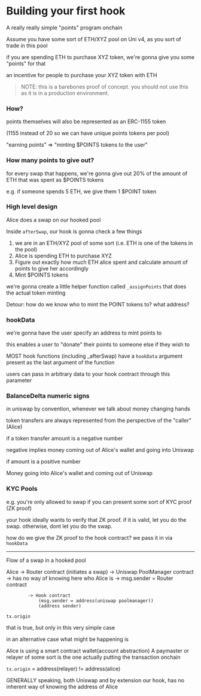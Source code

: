 # Building your first hook

A really really simple "points" program onchain

Assume you have some sort of ETH/XYZ pool on Uni v4, as you sort of trade in this pool

if you are spending ETH to purchase XYZ token, we're gonna give you some "points" for that

an incentive for people to purchase your XYZ token with ETH

> NOTE: this is a barebones proof of concept. you should not use this as it is in a production environment.

### How?

points themselves will also be represented as an ERC-1155 token

(1155 instead of 20 so we can have unique points tokens per pool)

"earning points" => "minting $POINTS tokens to the user"

### How many points to give out?

for every swap that happens, we're gonna give out 20% of the amount of ETH that was spent as $POINTS tokens

e.g. if someone spends 5 ETH, we give them 1 $POINT token

### High level design

Alice does a swap on our hooked pool

Inside `afterSwap`, our hook is gonna check a few things

1. we are in an ETH/XYZ pool of some sort (i.e. ETH is one of the tokens in the pool)
2. Alice is spending ETH to purchase XYZ
3. Figure out exactly how much ETH alice spent and calculate amount of points to give her accordingly
4. Mint $POINTS tokens

we're gonna create a little helper function called `_assignPoints` that does the actual token minting

Detour: how do we know who to mint the POINT tokens to? what address?

### hookData

we're gonna have the user specify an address to mint points to

this enables a user to "donate" their points to someone else if they wish to

MOST hook functions (including \_afterSwap) have a `hookData` argument present as the last argument of the function

users can pass in arbitrary data to your hook contract through this parameter

### BalanceDelta numeric signs

in uniswap by convention, whenever we talk about money changing hands

token transfers are always represented from the perspective of the "caller" (Alice)

if a token transfer amount is a negative number

negative implies money coming out of Alice's wallet and going into Uniswap

if amount is a positive number

Money going into Alice's wallet and coming out of Uniswap

### KYC Pools

e.g. you're only allowed to swap if you can present some sort of KYC proof (ZK proof)

your hook ideally wants to verify that ZK proof. if it is valid, let you do the swap. otherwise, dont let you do the swap.

how do we give the ZK proof to the hook contract? we pass it in via `hookData`

---

Flow of a swap in a hooked pool

Alice
-> Router contract (initiates a swap)
-> Uniswap PoolManager contract
-> has no way of knowing here who Alice is
-> msg.sender = Router contract

            -> Hook contract
                (msg.sender = address(uniswap poolmanager))
                (address sender)

`tx.origin`

that is true, but only in this very simple case

in an alternative case what might be happening is

Alice is using a smart contract wallet(account abstraction)
A paymaster or relayer of some sort is the one actually putting the transaction onchain

`tx.origin` = address(relayer) != address(alice)

GENERALLY speaking, both Uniswap and by extension our hook, has no inherent way of knowing the address of Alice
